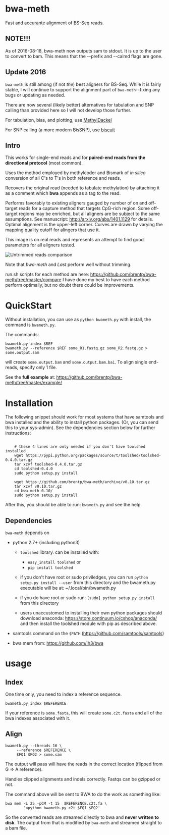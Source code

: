 bwa-meth
========

Fast and accurante alignment of BS-Seq reads.

## NOTE!!!

As of 2016-08-18, bwa-meth now outputs sam to stdout. It is up to the user to
convert to bam. This means that the --prefix and --calmd flags are gone.

## Update 2016

`bwa-meth` is still among (if not *the*) best aligners for BS-Seq.
While it is fairly stable, I will continue to support the alignment
part of `bwa-meth`--fixing any bugs or updating as needed.

There are now several (likely better) alternatives for tabulation
and SNP calling than provided here so I will not develop those further.

For tabulation, bias, and plotting, use [MethylDackel](https://github.com/dpryan79/methyldackel)

For SNP calling (a more modern BisSNP), use [biscuit](https://github.com/zwdzwd/biscuit)


## Intro

This works for single-end reads and for **paired-end reads from the
directional protocol** (most common).

Uses the method employed by methylcoder and Bismark of *in silico*
conversion of all C's to T's in both reference and reads.

Recovers the original read (needed to tabulate methylation) by attaching it
as a comment which **bwa** appends as a tag to the read.

Performs favorably to existing aligners gauged by number of on and off-target reads for a capture method that targets CpG-rich region. Some off-target regions may be enriched, but all aligners are be subject to the same assumptions.
See manuscript: http://arxiv.org/abs/1401.1129 for details.
Optimal alignment is the upper-left corner. Curves are drawn by varying the
mapping quality cutoff for alingers that use it.

This image is on real reads and represents an attempt to find good parameters
for all aligners tested.

![Untrimmed reads comparison](https://gist.githubusercontent.com/brentp/bf7d3c3d3f23cc319ed8/raw/d5f1ebcc53b924a05a5980159bfcb97494ec34f2/real.gif)

Note that *bwa-meth* and *Last* perform well without trimming.

run.sh scripts for each method are here: https://github.com/brentp/bwa-meth/tree/master/compare
I have done my best to have each method perform optimally, but no doubt there
could be improvements.

QuickStart
==========

Without installation, you can use as `python bwameth.py` with install, the
command is `bwameth.py`.

The commands:

    bwameth.py index $REF
    bwameth.py --reference $REF some_R1.fastq.gz some_R2.fastq.gz > some.output.sam

will create `some.output.bam` and `some.output.bam.bai`.
To align single end-reads, specify only 1 file.

See the **full example** at: https://github.com/brentp/bwa-meth/tree/master/example/

Installation
============

The following snippet should work for most systems that have samtools and bwa
installed and the ability to install python packages. (Or, you can send this
to your sys-admin). See the dependencies section below for further instructions: 

```Shell

    # these 4 lines are only needed if you don't have toolshed installed
    wget https://pypi.python.org/packages/source/t/toolshed/toolshed-0.4.0.tar.gz
    tar xzvf toolshed-0.4.0.tar.gz
    cd toolshed-0.4.0
    sudo python setup.py install

    wget https://github.com/brentp/bwa-meth/archive/v0.10.tar.gz
    tar xzvf v0.10.tar.gz
    cd bwa-meth-0.10/
    sudo python setup.py install

```

After this, you should be able to run: `bwameth.py` and see the help.

Dependencies
------------

`bwa-meth` depends on 

 + python 2.7+ (including python3)
   - `toolshed` library. can be installed with: 
      * `easy_install toolshed` or
      * `pip install toolshed`

   - if you don't have root or sudo priviledges, you can run
     `python setup.py install --user` from this directory and the bwameth.py
     executable will be at: ~/.local/bin/bwameth.py

   - if you do have root or sudo run: `[sudo] python setup.py install` from
     this directory

   - users unaccustomed to installing their own python packages should 
     download anaconda: https://store.continuum.io/cshop/anaconda/ and
     then install the toolshed module with pip as described above.

 + samtools command on the `$PATH` (https://github.com/samtools/samtools)

 + bwa mem from: https://github.com/lh3/bwa


usage
=====

Index
-----

One time only, you need to index a reference sequence.

    bwameth.py index $REFERENCE

If your reference is `some.fasta`, this will create `some.c2t.fasta`
and all of the bwa indexes associated with it.

Align
-----

    bwameth.py --threads 16 \
         --reference $REFERENCE \
         $FQ1 $FQ2 > some.sam
         
The output will pass will have the reads in the correct location (flipped from G => A reference).

Handles clipped alignments and indels correctly. Fastqs can be gzipped
or not.

The command above will be sent to BWA to do the work as something like:

    bwa mem -L 25 -pCM -t 15  $REFERENCE.c2t.fa \
            '<python bwameth.py c2t $FQ1 $FQ2'

So the converted reads are streamed directly to bwa and **never written
to disk**. The output from that is modified by `bwa-meth` and streamed
straight to a bam file.
